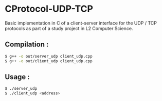 # CProtocol-UDP-TCP
Basic implementation in C of a client-server interface for the UDP / TCP protocols as part of a study project in L2 Computer Science.

## Compilation :
```bash
$ g++ -o out/server_udp client_udp.cpp
$ g++ -o out/client_udp client_udp.cpp
```

## Usage :
```bash
$ ./server_udp
$ ./client_udp <address>
```